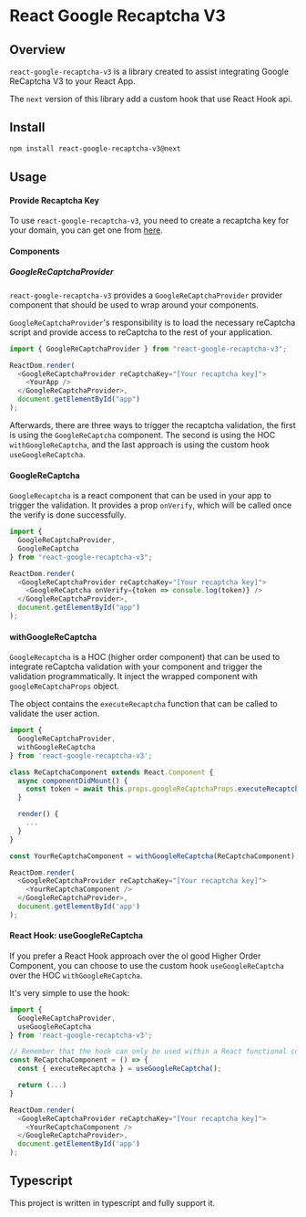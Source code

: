# React Google Recaptcha V3

## Overview

`react-google-recaptcha-v3` is a library created to assist integrating Google ReCaptcha V3 to your React App.

The `next` version of this library add a custom hook that use React Hook api.

## Install

```bash
npm install react-google-recaptcha-v3@next
```

## Usage

#### Provide Recaptcha Key

To use `react-google-recaptcha-v3`, you need to create a recaptcha key for your domain, you can get one from [here](https://www.google.com/recaptcha/intro/v3.html).

#### Components

##### GoogleReCaptchaProvider

`react-google-recaptcha-v3` provides a `GoogleReCaptchaProvider` provider component that should be used to wrap around your components.

`GoogleReCaptchaProvider`'s responsibility is to load the necessary reCaptcha script and provide access to reCaptcha to the rest of your application.

```javascript
import { GoogleReCaptchaProvider } from "react-google-recaptcha-v3";

ReactDom.render(
  <GoogleReCaptchaProvider reCaptchaKey="[Your recaptcha key]">
    <YourApp />
  </GoogleReCaptchaProvider>,
  document.getElementById("app")
);
```

Afterwards, there are three ways to trigger the recaptcha validation, the first is using the `GoogleReCaptcha` component. The second is using the HOC `withGoogleReCaptcha`, and the last approach is using the custom hook `useGoogleReCaptcha`.

#### GoogleReCaptcha

`GoogleRecaptcha` is a react component that can be used in your app to trigger the validation. It provides a prop `onVerify`, which will be called once the verify is done successfully.

```javascript
import {
  GoogleReCaptchaProvider,
  GoogleReCaptcha
} from "react-google-recaptcha-v3";

ReactDom.render(
  <GoogleReCaptchaProvider reCaptchaKey="[Your recaptcha key]">
    <GoogleReCaptcha onVerify={token => console.log(token)} />
  </GoogleReCaptchaProvider>,
  document.getElementById("app")
);
```

#### withGoogleReCaptcha

`GoogleRecaptcha` is a HOC (higher order component) that can be used to integrate reCaptcha validation with your component and trigger the validation programmatically. It inject the wrapped component with `googleReCaptchaProps` object.

The object contains the `executeRecaptcha` function that can be called to validate the user action.

```javascript
import {
  GoogleReCaptchaProvider,
  withGoogleReCaptcha
} from 'react-google-recaptcha-v3';

class ReCaptchaComponent extends React.Component {
  async componentDidMount() {
    const token = await this.props.googleReCaptchaProps.executeRecaptcha('homepage');
  }

  render() {
    ...
  }
}

const YourReCaptchaComponent = withGoogleReCaptcha(ReCaptchaComponent);

ReactDom.render(
  <GoogleReCaptchaProvider reCaptchaKey="[Your recaptcha key]">
    <YourReCaptchaComponent />
  </GoogleReCaptchaProvider>,
  document.getElementById('app')
);
```

#### React Hook: useGoogleReCaptcha

If you prefer a React Hook approach over the ol good Higher Order Component, you can choose to use the custom hook `useGoogleReCaptcha` over the HOC `withGoogleReCaptcha`.

It's very simple to use the hook:

```javascript
import {
  GoogleReCaptchaProvider,
  useGoogleReCaptcha
} from 'react-google-recaptcha-v3';

// Remember that the hook can only be used within a React functional component
const ReCaptchaComponent = () => {
  const { executeRecaptcha } = useGoogleReCaptcha();

  return (...)
}

ReactDom.render(
  <GoogleReCaptchaProvider reCaptchaKey="[Your recaptcha key]">
    <YourReCaptchaComponent />
  </GoogleReCaptchaProvider>,
  document.getElementById('app')
);
```

## Typescript

This project is written in typescript and fully support it.
